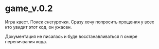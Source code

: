 # game_v.0.2

Игра квест. Поиск снегурочки.
Сразу хочу попросить прощения у всех кто увидит этот код, он ужасен. 

Документация не писалась и буде восстанавливаться п омере перепичвания кода. 
